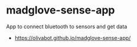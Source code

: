 # madglove-sense-app
App to connect bluetooth to sensors and get data
- https://olivabot.github.io/madglove-sense-app/
